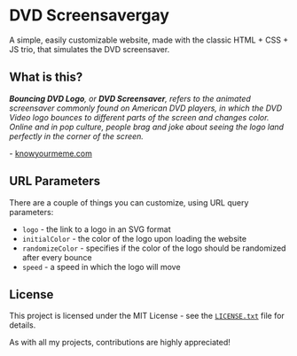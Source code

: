 # DVD Screensavergay
A simple, easily customizable website, made with the classic HTML + CSS + JS trio, that simulates the DVD screensaver.

## What is this?
***Bouncing DVD Logo**, or **DVD Screensaver**, refers to the animated screensaver commonly found on American DVD players, in which the DVD Video logo bounces to different parts of the screen and changes color. Online and in pop culture, people brag and joke about seeing the logo land perfectly in the corner of the screen.*

\- [knowyourmeme.com](https://knowyourmeme.com/memes/bouncing-dvd-logo)

## URL Parameters
There are a couple of things you can customize, using URL query parameters:
* `logo` - the link to a logo in an SVG format
* `initialColor` - the color of the logo upon loading the website
* `randomizeColor` - specifies if the color of the logo should be randomized after every bounce
* `speed` - a speed in which the logo will move

## License
This project is licensed under the MIT License - see the [`LICENSE.txt`](LICENSE.txt) file for details.

As with all my projects, contributions are highly appreciated!